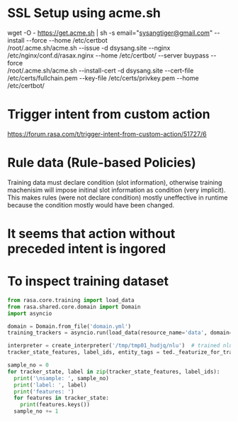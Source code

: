 # SSL Setup using acme.sh
wget -O -  https://get.acme.sh | sh -s email="sysangtiger@gmail.com" --install --force --home /etc/certbot  
/root/.acme.sh/acme.sh --issue -d dsysang.site --nginx /etc/nginx/conf.d/rasax.nginx --home /etc/certbot/ --server buypass --force  
/root/.acme.sh/acme.sh --install-cert -d dsysang.site --cert-file /etc/certs/fullchain.pem --key-file /etc/certs/privkey.pem --home /etc/certbot/

# Trigger intent from custom action
https://forum.rasa.com/t/trigger-intent-from-custom-action/51727/6

# Rule data (Rule-based Policies)
Training data must declare condition (slot information), otherwise training machenisim will impose initinal slot information as condition (very implicit).  
This makes rules (were not declare condition) mostly uneffective in runtime because the condition mostly would have been changed.

# It seems that action without preceded intent is ingored

# To inspect training dataset

```python
from rasa.core.training import load_data
from rasa.shared.core.domain import Domain
import asyncio

domain = Domain.from_file('domain.yml')
training_trackers = asyncio.run(load_data(resource_name='data', domain=domain, augmentation_factor=0))

interpreter = create_interpreter('/tmp/tmp01_hudjq/nlu')  # trained nlu model
tracker_state_features, label_ids, entity_tags = ted._featurize_for_training(training_trackers, domain, interpreter)
```

```python
sample_no = 0
for tracker_state, label in zip(tracker_state_features, label_ids):
  print('\nsample: ', sample_no)
  print('label: ', label)
  print('features: ')
  for features in tracker_state:
    print(features.keys())
  sample_no += 1
```
